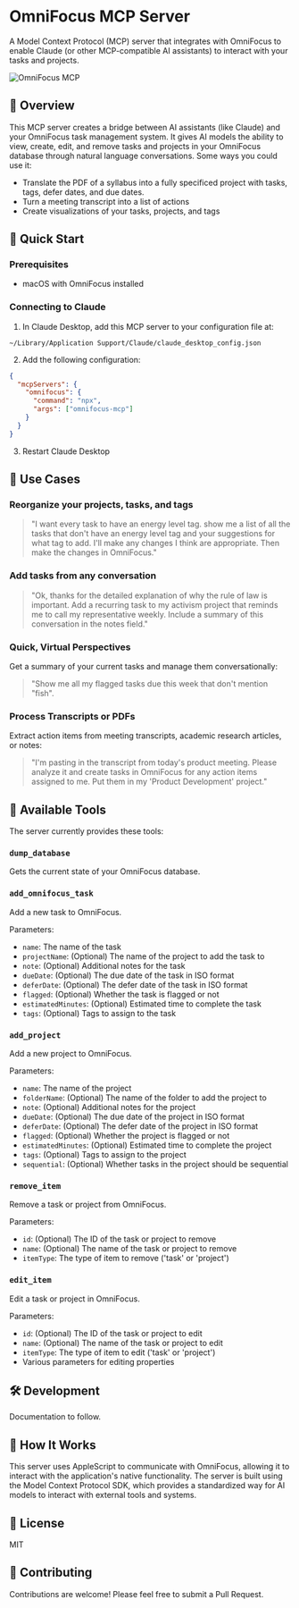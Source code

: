 # OmniFocus MCP Server

A Model Context Protocol (MCP) server that integrates with OmniFocus to enable Claude (or other MCP-compatible AI assistants) to interact with your tasks and projects.

![OmniFocus MCP](https://raw.githubusercontent.com/themotionmachine/omnifocus-mcp-server/main/assets/omnifocus-mcp-logo.png)

## 🌟 Overview

This MCP server creates a bridge between AI assistants (like Claude) and your OmniFocus task management system. It gives AI models the ability to view, create, edit, and remove tasks and projects in your OmniFocus database through natural language conversations.
Some ways you could use it: 

- Translate the PDF of a syllabus into a fully specificed project with tasks, tags, defer dates, and due dates.
- Turn a meeting transcript into a list of actions
- Create visualizations of your tasks, projects, and tags


## 🚀 Quick Start

### Prerequisites
- macOS with OmniFocus installed

### Connecting to Claude

1. In Claude Desktop, add this MCP server to your configuration file at:
```
~/Library/Application Support/Claude/claude_desktop_config.json
```

2. Add the following configuration:
```json
{
  "mcpServers": {
    "omnifocus": {
      "command": "npx",
      "args": ["omnifocus-mcp"]
    }
  }
}
```

3. Restart Claude Desktop

## 🌈 Use Cases

### Reorganize your projects, tasks, and tags
> "I want every task to have an energy level tag. show me a list of all the tasks that don't have an energy level tag and your suggestions for what tag to add. I'll make any changes I think are appropriate. Then make the changes in OmniFocus."


### Add tasks from any conversation

> "Ok, thanks for the detailed explanation of why the rule of law is important. Add a recurring task to my activism project that reminds me to call my representative weekly. Include a summary of this conversation in the notes field."

### Quick, Virtual Perspectives

Get a summary of your current tasks and manage them conversationally:

> "Show me all my flagged tasks due this week that don't mention "fish". 

### Process Transcripts or PDFs

Extract action items from meeting transcripts, academic research articles, or notes:

> "I'm pasting in the transcript from today's product meeting. Please analyze it and create tasks in OmniFocus for any action items assigned to me. Put them in my 'Product Development' project."

## 🔧 Available Tools

The server currently provides these tools:

### `dump_database`
Gets the current state of your OmniFocus database.

### `add_omnifocus_task`
Add a new task to OmniFocus.

Parameters:
- `name`: The name of the task
- `projectName`: (Optional) The name of the project to add the task to
- `note`: (Optional) Additional notes for the task
- `dueDate`: (Optional) The due date of the task in ISO format
- `deferDate`: (Optional) The defer date of the task in ISO format
- `flagged`: (Optional) Whether the task is flagged or not
- `estimatedMinutes`: (Optional) Estimated time to complete the task
- `tags`: (Optional) Tags to assign to the task

### `add_project`
Add a new project to OmniFocus.

Parameters:
- `name`: The name of the project
- `folderName`: (Optional) The name of the folder to add the project to
- `note`: (Optional) Additional notes for the project
- `dueDate`: (Optional) The due date of the project in ISO format
- `deferDate`: (Optional) The defer date of the project in ISO format
- `flagged`: (Optional) Whether the project is flagged or not
- `estimatedMinutes`: (Optional) Estimated time to complete the project
- `tags`: (Optional) Tags to assign to the project
- `sequential`: (Optional) Whether tasks in the project should be sequential

### `remove_item`
Remove a task or project from OmniFocus.

Parameters:
- `id`: (Optional) The ID of the task or project to remove
- `name`: (Optional) The name of the task or project to remove
- `itemType`: The type of item to remove ('task' or 'project')

### `edit_item`
Edit a task or project in OmniFocus.

Parameters:
- `id`: (Optional) The ID of the task or project to edit
- `name`: (Optional) The name of the task or project to edit
- `itemType`: The type of item to edit ('task' or 'project')
- Various parameters for editing properties

## 🛠 Development

Documentation to follow.

## 🧠 How It Works

This server uses AppleScript to communicate with OmniFocus, allowing it to interact with the application's native functionality. The server is built using the Model Context Protocol SDK, which provides a standardized way for AI models to interact with external tools and systems.

## 📜 License

MIT

## 🤝 Contributing

Contributions are welcome! Please feel free to submit a Pull Request.